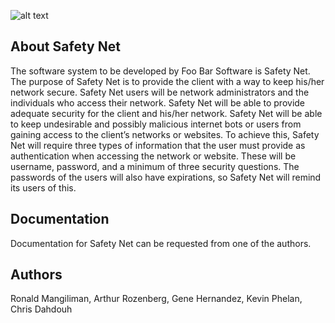 ![alt text](/tree/login-page/public/img/safetynetlogo.png)


## About Safety Net

The software system to be developed by Foo Bar Software is Safety Net. The purpose of Safety Net is to provide the client with a way to keep his/her network secure. Safety Net users will be network administrators and the individuals who access their network. Safety Net will be able to provide adequate security for the client and his/her network. Safety Net will be able to keep undesirable and possibly malicious internet bots or users from gaining access to the client’s networks or websites. To achieve this, Safety Net will require three types of information that the user must provide as authentication when accessing the network or website. These will be username, password, and a minimum of three security questions. The passwords of the users will also have expirations, so Safety Net will remind its users of this.

## Documentation

Documentation for Safety Net can be requested from one of the authors.

## Authors

Ronald Mangiliman, Arthur Rozenberg, Gene Hernandez, Kevin Phelan, Chris Dahdouh
